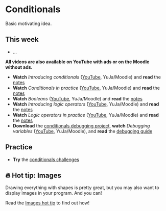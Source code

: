 # Conditionals

Basic motivating idea.

## This week

- ...

**All videos are also available on YouTube with ads or on the Moodle without ads.**

- **Watch** *Introducing conditionals* ([YouTube](MISSING_LINK), YuJa/Moodle) and **read** the [notes](./introducing-conditionals.md)
- **Watch** *Conditionals in practice* ([YouTube](MISSING_LINK), YuJa/Moodle) and **read** the [notes](./conditionals-in-practice.md)
- **Watch** *Booleans* ([YouTube](MISSING_LINK), YuJa/Moodle) and **read** the [notes](./booleans.md)
- **Watch** *Introducing logic operators* ([YouTube](MISSING_LINK), YuJa/Moodle) and **read** the [notes](./introducing-logic-operators.md)
- **Watch** *Logic operators in practice* ([YouTube](MISSING_LINK), YuJa/Moodle) and **read** the [notes](./logic-operators-in-practice.md)
- **Download** the [conditionals debugging project](MISSING_LINK), **watch** *Debugging variables* ([YouTube](MISSING_LINK), YuJa/Moodle), and **read** the [debugging guide](../../guides/debugging-guide.md)

## Practice

- **Try** the [conditionals challenges](MISSING_LINK)

## 🔥 Hot tip: Images

Drawing everything with shapes is pretty great, but you may also want to display images in your program. And you can!

Read the [Images hot tip](../hot-tips/images.md) to find out how!